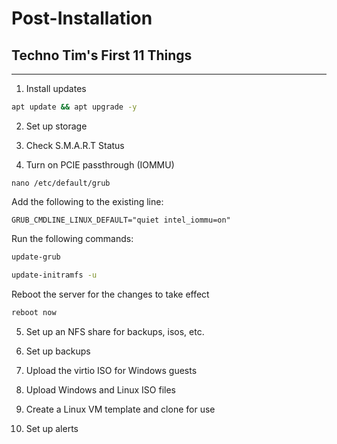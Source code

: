 # Post-Installation

## Techno Tim's First 11 Things
---
1. Install updates
```bash
apt update && apt upgrade -y
```

2. Set up storage

3. Check S.M.A.R.T Status

4. Turn on PCIE passthrough (IOMMU)
```
nano /etc/default/grub
```
Add the following to the existing line:
```
GRUB_CMDLINE_LINUX_DEFAULT="quiet intel_iommu=on" 
```
Run the following commands:
```bash
update-grub
```
```bash
update-initramfs -u
```
Reboot the server for the changes to take effect
```bash
reboot now
```

5. Set up an NFS share for backups, isos, etc.

6. Set up backups

7. Upload the virtio ISO for Windows guests

8. Upload Windows and Linux ISO files

9. Create a Linux VM template and clone for use

10. Set up alerts

